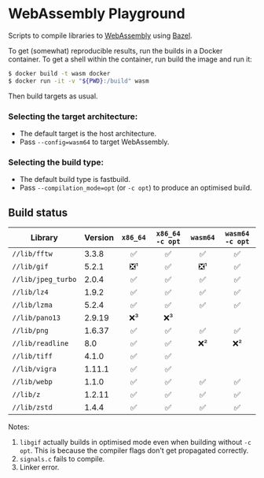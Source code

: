 # WebAssembly Playground

Scripts to compile libraries to [WebAssembly] using [Bazel].

To get (somewhat) reproducible results, run the builds in a Docker container.
To get a shell within the container, run build the image and run it:

```sh
$ docker build -t wasm docker
$ docker run -it -v "${PWD}:/build" wasm
```

Then build targets as usual.

### Selecting the target architecture:

- The default target is the host architecture.
- Pass `--config=wasm64` to target WebAssembly.

### Selecting the build type:
- The default build type is fastbuild.
- Pass `--compilation_mode=opt` (or `-c opt`) to produce an optimised build.

## Build status

| Library            | Version | `x86_64` | `x86_64 -c opt` | `wasm64` | `wasm64 -c opt` |
|--------------------|---------|:--------:|:---------------:|:--------:|:---------------:|
| `//lib/fftw`       | 3.3.8   | ✅       | ✅              | ✅       | ✅              |
| `//lib/gif`        | 5.2.1   | ❎¹      | ✅              | ❎¹      | ✅              |
| `//lib/jpeg_turbo` | 2.0.4   | ✅       | ✅              | ✅       | ✅              |
| `//lib/lz4`        | 1.9.2   | ✅       | ✅              | ✅       | ✅              |
| `//lib/lzma`       | 5.2.4   | ✅       | ✅              | ✅       | ✅              |
| `//lib/pano13`     | 2.9.19  | ❌³      | ❌³             |          |                 |
| `//lib/png`        | 1.6.37  | ✅       | ✅              | ✅       | ✅              |
| `//lib/readline`   | 8.0     | ✅       | ✅              | ❌²      | ❌²             |
| `//lib/tiff`       | 4.1.0   | ✅       | ✅              |          |                 |
| `//lib/vigra`      | 1.11.1  | ✅       | ✅              |          |                 |
| `//lib/webp`       | 1.1.0   | ✅       | ✅              | ✅       | ✅              |
| `//lib/z`          | 1.2.11  | ✅       | ✅              | ✅       | ✅              |
| `//lib/zstd`       | 1.4.4   | ✅       | ✅              | ✅       | ✅              |

Notes:

1. `libgif` actually builds in optimised mode even when building without `-c opt`.
   This is because the compiler flags don't get propagated correctly.
2. `signals.c` fails to compile.
3. Linker error.

[Bazel]: https://bazel.build
[WebAssembly]: https://webassembly.org
